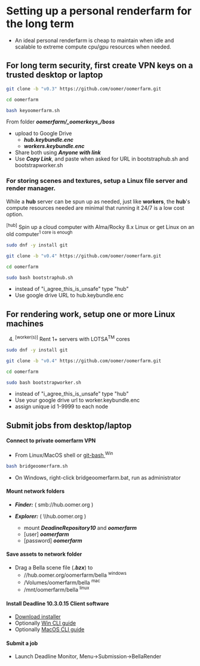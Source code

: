# Setting up a personal renderfarm for the long term 

- An ideal personal renderfarm is cheap to maintain when idle and scalable to extreme compute cpu/gpu resources when needed.


## For long term security, first create VPN keys on a trusted desktop or laptop

```sh
git clone -b "v0.3" https://github.com/oomer/oomerfarm.git

cd oomerfarm 

bash keyoomerfarm.sh
```

From folder ***oomerfarm/\_oomerkeys\_/boss***   
- upload to Google Drive
    - ***hub.keybundle.enc***
    - ***workers.keybundle.enc*** 
- Share both using ***Anyone with link*** 
- Use ***Copy Link***, and paste when asked for URL in bootstraphub.sh and bootstrapworker.sh

### For storing scenes and textures, setup a Linux file server and render manager.

While a **hub** server can be spun up as needed, just like **workers**, the **hub**'s compute resources needed are minimal that running it 24/7 is a low cost option.

<sup>[hub]</sup> Spin up a cloud computer with Alma/Rocky 8.x Linux or get Linux on an old computer<sup>1 core is enough</sup>

```sh
sudo dnf -y install git

git clone -b "v0.4" https://github.com/oomer/oomerfarm.git

cd oomerfarm 

sudo bash bootstraphub.sh
```
* instead of "i_agree_this_is_unsafe" type "hub"
* Use google drive URL to hub.keybundle.enc

## For rendering work, setup one or more Linux machines

4. <sup>[worker(s)]</sup> Rent 1+ servers with LOTSA<sup>TM</sup> cores

```sh
sudo dnf -y install git

git clone -b "v0.4" https://github.com/oomer/oomerfarm.git

cd oomerfarm 

sudo bash bootstrapworker.sh
```
* instead of "i_agree_this_is_unsafe" type "hub"
* Use your google drive url to worker.keybundle.enc
* assign unique id 1-9999 to each node

## Submit jobs from desktop/laptop

#### Connect to private oomerfarm VPN

- From Linux/MacOS shell or [ git-bash ]( https://git-scm.com )<sup>Win</sup>
```sh
bash bridgeoomerfarm.sh
```
* On Windows, right-click bridgeoomerfarm.bat, run as administrator

#### Mount network folders

- ***Finder:*** ( smb://hub.oomer.org )
- ***Explorer:*** ( \\\\hub.oomer.org )

    - mount ***DeadineRepository10*** and ***oomerfarm***
    - [user] ***oomerfarm***
    - [password] ***oomerfarm***

#### Save assets to network folder
 
- Drag a Bella scene file (***.bzx***) to 
    - //hub.oomer.org/oomerfarm/bella <sup>windows</sup>
    - /Volumes/oomerfarm/bella <sup>mac</sup>
    - /mnt/oomerfarm/bella <sup>linux</sup>

#### Install Deadline 10.3.0.15 Client software
- [Download installer](https://awsthinkbox.com)
- Optionally [Win CLI guide](CliDeadlineClientInstallWindows.md)
- Optionally [MacOS CLI guide](CliDeadlineClientInstallMacOS.md)

#### Submit a job
- Launch Deadline Monitor, Menu->Submission->BellaRender 